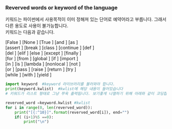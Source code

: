 ### Reverved words or keyword of the language

키워드는 파이썬에서 사용목적이 이미 정해져 있는 단어로 예약어라고 부릅니다. 그래서 다른 용도로 사용이 불가능합니다.   
키워드는 다음과 같습니다.  

[False     ] [None      ] [True      ] [and       ] [as        ]   
[assert    ] [break     ] [class     ] [continue  ] [def       ]   
[del       ] [elif      ] [else      ] [except    ] [finally   ]   
[for       ] [from      ] [global    ] [if        ] [import    ]   
[in        ] [is        ] [lambda    ] [nonlocal  ] [not       ]   
[or        ] [pass      ] [raise     ] [return    ] [try       ]   
[while     ] [with      ] [yield     ] 


```python
import keyword  #keyword 라이브러리를 불러와야 합니다. 
print(keyword.kwlist)  #kwlist에 해당 내용이 들어있습니다
# 키워드가 리스트 형태로 그냥 쭈욱 출력됩니다. 보기좋게 나열하기 위해 아래와 같이 코딩합니다. 결과는 이미 위에 있습니다

reverved_word =keyword.kwlist #kwlist
for i in range(0, len(reverved_word)):
    print("[{:^10}]".format(reverved_word[i]), end="")
    if( (i+1)%5 ==0):
        print("\n")
       
```


